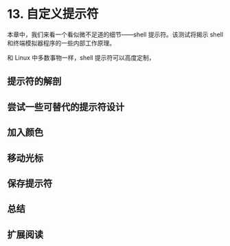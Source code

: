 # 13. 自定义提示符

本章中，我们来看一个看似微不足道的细节——shell 提示符。该测试将揭示 shell 和终端模拟器程序的一些内部工作原理。

和 Linux 中多数事物一样，shell 提示符可以高度定制，

## 提示符的解剖



## 尝试一些可替代的提示符设计



## 加入颜色



## 移动光标



## 保存提示符



## 总结



## 扩展阅读

